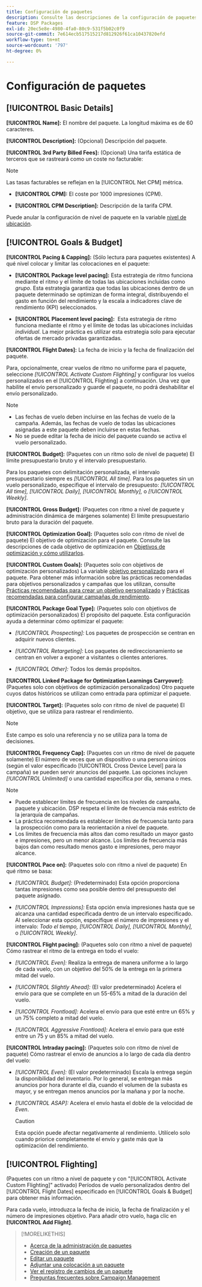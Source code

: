 ```yaml
---
title: Configuración de paquetes
description: Consulte las descripciones de la configuración de paquetes disponible.
feature: DSP Packages
exl-id: 20ec5e8e-4980-4fa0-80c9-531f5b02c0f9
source-git-commit: 7e614ecb517515217d812926f61ca10437820efd
workflow-type: tm+mt
source-wordcount: '797'
ht-degree: 0%

---
```


# Configuración de paquetes

## [!UICONTROL Basic Details]

**[!UICONTROL Name]:** El nombre del paquete. La longitud máxima es de 60 caracteres.

**[!UICONTROL Description]:** (Opcional) Descripción del paquete.

**[!UICONTROL 3rd Party Billed Fees]:** (Opcional) Una tarifa estática de terceros que se rastreará como un coste no facturable:

>[!NOTE]
>
>Las tasas facturables se reflejan en la [!UICONTROL Net CPM] métrica.
* **[!UICONTROL CPM]:** El coste por 1000 impresiones (CPM).

* **[!UICONTROL CPM Description]:** Descripción de la tarifa CPM.

Puede anular la configuración de nivel de paquete en la variable [nivel de ubicación](/help/dsp/campaign-management/placements/placement-settings.md).

## [!UICONTROL Goals & Budget]

**[!UICONTROL Pacing & Capping]:** (Sólo lectura para paquetes existentes) A qué nivel colocar y limitar las colocaciones en el paquete:

* **[!UICONTROL Package level pacing]:** Esta estrategia de ritmo funciona mediante el ritmo y el límite de todas las ubicaciones incluidas como *grupo*. Esta estrategia garantiza que todas las ubicaciones dentro de un paquete determinado se optimizan de forma integral, distribuyendo el gasto en función del rendimiento y la escala a indicadores clave de rendimiento (KPI) seleccionados.

* **[!UICONTROL Placement level pacing]:**  Esta estrategia de ritmo funciona mediante el ritmo y el límite de todas las ubicaciones incluidas *individual*. La mejor práctica es utilizar esta estrategia solo para ejecutar ofertas de mercado privadas garantizadas.

**[!UICONTROL Flight Dates]:** La fecha de inicio y la fecha de finalización del paquete.

Para, opcionalmente, crear vuelos de ritmo no uniforme para el paquete, seleccione *[!UICONTROL *Activate Custom Flighting]** y configurar los vuelos personalizados en el [!UICONTROL Flighting] a continuación. Una vez que habilite el envío personalizado y guarde el paquete, no podrá deshabilitar el envío personalizado.

>[!NOTE]
>
>* Las fechas de vuelo deben incluirse en las fechas de vuelo de la campaña. Además, las fechas de vuelo de todas las ubicaciones asignadas a este paquete deben incluirse en estas fechas.
> * No se puede editar la fecha de inicio del paquete cuando se activa el vuelo personalizado.


**[!UICONTROL Budget]:** (Paquetes con un ritmo solo de nivel de paquete) El límite presupuestario bruto y el intervalo presupuestario.

Para los paquetes con delimitación personalizada, el intervalo presupuestario siempre es *[!UICONTROL All time]*. Para los paquetes sin un vuelo personalizado, especifique el intervalo de presupuesto: *[!UICONTROL All time],* *[!UICONTROL Daily],* *[!UICONTROL Monthly],* o *[!UICONTROL Weekly]*.

**[!UICONTROL Gross Budget]:** (Paquetes con ritmo a nivel de paquete y administración dinámica de márgenes solamente) El límite presupuestario bruto para la duración del paquete.

**[!UICONTROL Optimization Goal]:** (Paquetes solo con ritmo de nivel de paquete) El objetivo de optimización para el paquete. Consulte las descripciones de cada objetivo de optimización en [Objetivos de optimización y cómo utilizarlos](/help/dsp/optimization/optimization-goals.md).

**[!UICONTROL Custom Goals]:** (Paquetes solo con objetivos de optimización personalizados) La variable [objetivo personalizado](/help/dsp/optimization/custom-goal-about.md) para el paquete. Para obtener más información sobre las prácticas recomendadas para objetivos personalizados y campañas que los utilizan, consulte  [Prácticas recomendadas para crear un objetivo personalizado](/help/dsp/optimization/custom-goal-best-practices.md) y [Prácticas recomendadas para configurar campañas de rendimiento](/help/dsp/optimization/campaign-best-practices-performance.md).

**[!UICONTROL Package Goal Type]:** (Paquetes solo con objetivos de optimización personalizados) El propósito del paquete. Esta configuración ayuda a determinar cómo optimizar el paquete:

* *[!UICONTROL Prospecting]:* Los paquetes de prospección se centran en adquirir nuevos clientes.

* *[!UICONTROL Retargeting]:* Los paquetes de redireccionamiento se centran en volver a exponer a visitantes o clientes anteriores.

* *[!UICONTROL Other]:* Todos los demás propósitos.

**[!UICONTROL Linked Package for Optimization Learnings Carryover]:** (Paquetes solo con objetivos de optimización personalizados) Otro paquete cuyos datos históricos se utilizan como entrada para optimizar el paquete.

**[!UICONTROL Target]:** (Paquetes solo con ritmo de nivel de paquete) El objetivo, que se utiliza para rastrear el rendimiento.

>[!NOTE]
>
>Este campo es solo una referencia y no se utiliza para la toma de decisiones.

**[!UICONTROL Frequency Cap]:** (Paquetes con un ritmo de nivel de paquete solamente) El número de veces que un dispositivo o una persona únicos (según el valor especificado [!UICONTROL Cross Device Level] para la campaña) se pueden servir anuncios del paquete. Las opciones incluyen *[!UICONTROL Unlimited]* o una cantidad específica por día, semana o mes.

>[!NOTE]
>
>* Puede establecer límites de frecuencia en los niveles de campaña, paquete y ubicación. DSP respeta el límite de frecuencia más estricto de la jerarquía de campañas.
>* La práctica recomendada es establecer límites de frecuencia tanto para la prospección como para la reorientación a nivel de paquete.
> * Los límites de frecuencia más altos dan como resultado un mayor gasto e impresiones, pero un menor alcance. Los límites de frecuencia más bajos dan como resultado menos gasto e impresiones, pero mayor alcance.


**[!UICONTROL Pace on]:** (Paquetes solo con ritmo a nivel de paquete) En qué ritmo se basa:

* *[!UICONTROL Budget]:* (Predeterminado) Esta opción proporciona tantas impresiones como sea posible dentro del presupuesto del paquete asignado.

* *[!UICONTROL Impressions]:* Esta opción envía impresiones hasta que se alcanza una cantidad especificada dentro de un intervalo especificado. Al seleccionar esta opción, especifique el número de impresiones y el intervalo: *Todo el tiempo,* *[!UICONTROL Daily],* *[!UICONTROL Monthly],* o *[!UICONTROL Weekly]*.

**[!UICONTROL Flight pacing]:** (Paquetes solo con ritmo a nivel de paquete) Cómo rastrear el ritmo de la entrega en todo el vuelo:

* *[!UICONTROL Even]:* Realiza la entrega de manera uniforme a lo largo de cada vuelo, con un objetivo del 50% de la entrega en la primera mitad del vuelo.

* *[!UICONTROL Slightly Ahead]:* (El valor predeterminado) Acelera el envío para que se complete en un 55-65% a mitad de la duración del vuelo.

* *[!UICONTROL Frontload]:* Acelera el envío para que esté entre un 65% y un 75% completo a mitad del vuelo.

* *[!UICONTROL Aggressive Frontload]:* Acelera el envío para que esté entre un 75 y un 85% a mitad del vuelo.

**[!UICONTROL Intraday pacing]:** (Paquetes solo con ritmo de nivel de paquete) Cómo rastrear el envío de anuncios a lo largo de cada día dentro del vuelo:

* *[!UICONTROL Even]:* (El valor predeterminado) Escala la entrega según la disponibilidad del inventario. Por lo general, se entregan más anuncios por hora durante el día, cuando el volumen de la subasta es mayor, y se entregan menos anuncios por la mañana y por la noche.

* *[!UICONTROL ASAP]:* Acelera el envío hasta el doble de la velocidad de *Even*.

   >[!CAUTION]
   >
   >Esta opción puede afectar negativamente al rendimiento. Utilícelo solo cuando priorice completamente el envío y gaste más que la optimización del rendimiento.

## [!UICONTROL Flighting]

(Paquetes con un ritmo a nivel de paquete y con &quot;[!UICONTROL Activate Custom Flighting]&quot; activado) Períodos de vuelo personalizados dentro del [!UICONTROL Flight Dates] especificado en [!UICONTROL Goals & Budget] para obtener más información.

Para cada vuelo, introduzca la fecha de inicio, la fecha de finalización y el número de impresiones objetivo. Para añadir otro vuelo, haga clic en **[!UICONTROL Add Flight]**.

>[!MORELIKETHIS]
>
>* [Acerca de la administración de paquetes](package-about.md)
>* [Creación de un paquete](package-create.md)
>* [Editar un paquete](package-edit.md)
>* [Adjuntar una colocación a un paquete](package-attach-placement.md)
>* [Ver el registro de cambios de un paquete](package-change-log.md)
>* [Preguntas frecuentes sobre Campaign Management](/help/dsp/campaign-management/campaign-management-faq.md)

